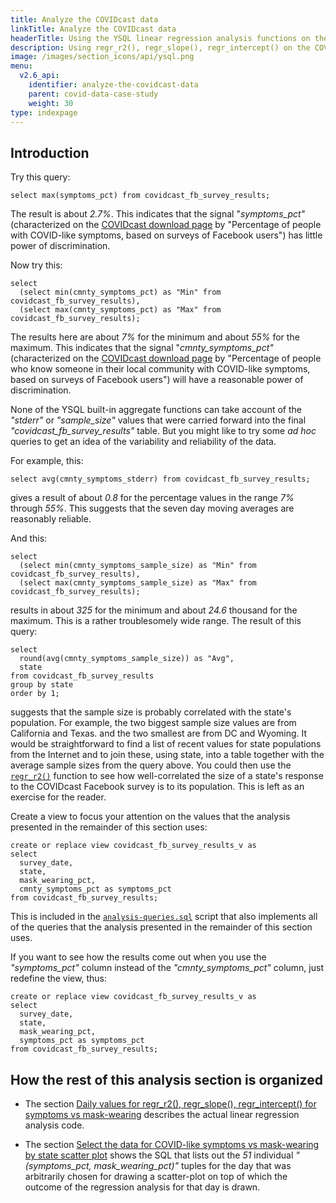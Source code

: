 ```yaml
---
title: Analyze the COVIDcast data
linkTitle: Analyze the COVIDcast data
headerTitle: Using the YSQL linear regression analysis functions on the COVIDcast data—introduction
description: Using regr_r2(), regr_slope(), regr_intercept() on the COVIDcast data—introduction
image: /images/section_icons/api/ysql.png
menu:
  v2.6_api:
    identifier: analyze-the-covidcast-data
    parent: covid-data-case-study
    weight: 30
type: indexpage
---
```


## Introduction

Try this query:

```plpgsql
select max(symptoms_pct) from covidcast_fb_survey_results;
```

The result is about _2.7%_. This indicates that the signal "_symptoms_pct"_ (characterized on the [COVIDcast download page](../ingest-the-covidcast-data/inspect-the-csv-files/) by "Percentage of people with COVID-like symptoms, based on surveys of Facebook users") has little power of discrimination.

Now try this:

```plpgsql
select
  (select min(cmnty_symptoms_pct) as "Min" from covidcast_fb_survey_results),
  (select max(cmnty_symptoms_pct) as "Max" from covidcast_fb_survey_results);
```

The results here are about _7%_ for the minimum and about _55%_ for the maximum. This indicates that the signal "_cmnty_symptoms_pct"_ (characterized on the [COVIDcast download page](../ingest-the-covidcast-data/inspect-the-csv-files/) by "Percentage of people who know someone in their local community with COVID-like symptoms, based on surveys of Facebook users") will have a reasonable power of discrimination.

None of the YSQL built-in aggregate functions can take account of the _"stderr"_ or _"sample_size"_ values that were carried forward into the final _"covidcast_fb_survey_results"_ table. But you might like to try some _ad hoc_ queries to get an idea of the variability and reliability of the data.

For example, this:

```plpgsql
select avg(cmnty_symptoms_stderr) from covidcast_fb_survey_results;
```

gives a result of about _0.8_ for the percentage values in the range _7%_ through _55%_. This suggests that the seven day moving averages are reasonably reliable.

And this:

```plpgsql
select
  (select min(cmnty_symptoms_sample_size) as "Min" from covidcast_fb_survey_results),
  (select max(cmnty_symptoms_sample_size) as "Max" from covidcast_fb_survey_results);
```

results in about _325_ for the minimum and about _24.6_ thousand for the maximum. This is a rather troublesomely wide range. The result of this query:

```plpgsql
select
  round(avg(cmnty_symptoms_sample_size)) as "Avg",
  state
from covidcast_fb_survey_results
group by state
order by 1;
```

suggests that the sample size is probably correlated with the state's population. For example, the two biggest sample size values are from California and Texas. and the two smallest are from DC and Wyoming. It would be straightforward to find a list of recent values for state populations from the Internet and to join these, using state, into a table together with the average sample sizes from the query above. You could then use the [`regr_r2()`](../../function-syntax-semantics/linear-regression/regr/#regr-r2) function to see how well-correlated the size of a state's response to the COVIDcast Facebook survey is to its population. This is left as an exercise for the reader.

Create a view to focus your attention on the values that the analysis presented in the remainder of this section uses:

```plpgsql
create or replace view covidcast_fb_survey_results_v as
select
  survey_date,
  state,
  mask_wearing_pct,
  cmnty_symptoms_pct as symptoms_pct
from covidcast_fb_survey_results;
```

This is included in the [`analysis-queries.sql`](./analysis-scripts/analysis-queries-sql/) script that also implements all of the queries that the analysis presented in the remainder of this section uses.

If you want to see how the results come out when you use the _"symptoms_pct"_ column instead of the _"cmnty_symptoms_pct"_ column, just redefine the view, thus:

```plpgsql
create or replace view covidcast_fb_survey_results_v as
select
  survey_date,
  state,
  mask_wearing_pct,
  symptoms_pct as symptoms_pct
from covidcast_fb_survey_results;
```

## How the rest of this analysis section is organized

- The section [Daily values for regr_r2(), regr_slope(), regr_intercept() for symptoms vs mask-wearing](./daily-regression-analysis/) describes the actual linear regression analysis code.

- The section [Select the data for COVID-like symptoms vs mask-wearing by state scatter plot](./symptoms-vs-mask-wearing-by-state/) shows the SQL that lists out the _51_ individual _"(symptoms_pct, mask_wearing_pct)"_ tuples for the day that was arbitrarily chosen for drawing a scatter-plot on top of which the outcome of the regression analysis for that day is drawn.
